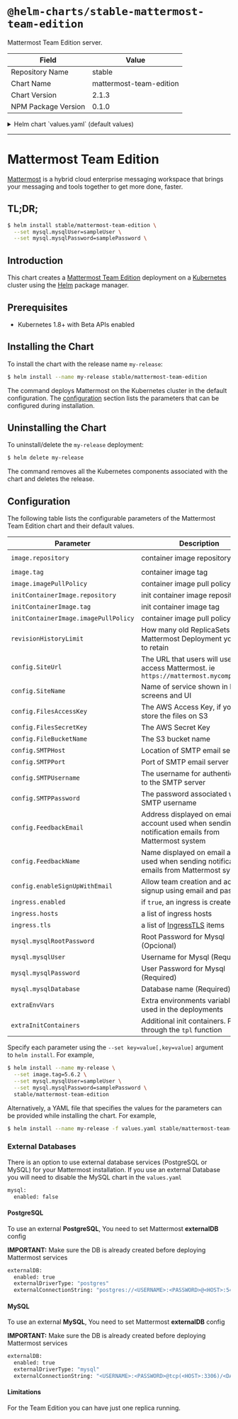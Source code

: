 # `@helm-charts/stable-mattermost-team-edition`

Mattermost Team Edition server.

| Field               | Value                   |
| ------------------- | ----------------------- |
| Repository Name     | stable                  |
| Chart Name          | mattermost-team-edition |
| Chart Version       | 2.1.3                   |
| NPM Package Version | 0.1.0                   |

<details>

<summary>Helm chart `values.yaml` (default values)</summary>

```yaml
# Default values for mattermost-team-edition.
# This is a YAML-formatted file.
# Declare variables to be passed into your templates.
image:
  repository: mattermost/mattermost-team-edition
  tag: 5.6.2
  imagePullPolicy: IfNotPresent

initContainerImage:
  repository: appropriate/curl
  tag: latest
  imagePullPolicy: IfNotPresent

## How many old ReplicaSets for Mattermost Deployment you want to retain
revisionHistoryLimit: 1

## Enable persistence using Persistent Volume Claims
## ref: http://kubernetes.io/docs/user-guide/persistent-volumes/
## ref: https://docs.gitlab.com/ee/install/requirements.html#storage
##
persistence:
  ## This volume persists generated data from users, like images, attachments...
  ##
  data:
    enabled: true
    size: 10Gi
    ## If defined, volume.beta.kubernetes.io/storage-class: <storageClass>
    ## Default: volume.alpha.kubernetes.io/storage-class: default
    ##
    # storageClass:
    accessMode: ReadWriteOnce
  # existingClaim: ""

# Mattermost configuration:
config:
  siteUrl: ''
  siteName: 'Mattermost'
  filesAccessKey:
  filesSecretKey:
  fileBucketName:
  smtpServer:
  smtpPort:
  # empty, TLS, or STARTTLS
  smtpConnection:
  smtpUsername:
  smtpPassword:
  feedbackEmail:
  feedbackName:
  enableSignUpWithEmail: true

service:
  type: ClusterIP
  externalPort: 8065
  internalPort: 8065

ingress:
  enabled: false
  path: /
  annotations:
    # kubernetes.io/ingress.class: nginx
    # certmanager.k8s.io/issuer:  your-issuer
    # nginx.ingress.kubernetes.io/proxy-body-size: 50m
    # nginx.ingress.kubernetes.io/proxy-send-timeout: "600"
    # nginx.ingress.kubernetes.io/proxy-read-timeout: "600"
    # nginx.ingress.kubernetes.io/proxy-buffering: "on"
    # nginx.ingress.kubernetes.io/configuration-snippet: |
    #   proxy_cache mattermost_cache;
    #   proxy_cache_revalidate on;
    #   proxy_cache_min_uses 2;
    #   proxy_cache_use_stale timeout;
    #   proxy_cache_lock on;
    #### To use the nginx cache you will need to set an http-snippet in the ingress-nginx configmap
    #### http-snippet: |
    ####     proxy_cache_path /var/cache/nginx levels=1:2 keys_zone=mattermost_cache:10m max_size=3g inactive=120m use_temp_path=off;
  hosts:
    - mattermost.example.com
  tls:
    # - secretName: mattermost.example.com-tls
    #   hosts:
    #     - mattermost.example.com

auth:
  gitlab:
  #   Enable: "false"
  #   Secret: ""
  #   Id: ""
  #   Scope: ""
  #   AuthEndpoint:
  #   TokenEndpoint:
  #   UserApiEndpoint:

## If use this please disable the mysql chart, setting the config mysql.enable to false
externalDB:
  enabled: false
  # externalDriverType: "postgres" #or mysql
  # externalConnectionString: "postgres://<USERNAME>:<PASSWORD>@<HOST>:5432/<DATABASE_NAME>?sslmode=disable&connect_timeout=10"
  # for mysql: "<USERNAME>:<PASSWORD>@tcp(<HOST>:3306)/<DATABASE_NAME>?charset=utf8mb4,utf8&readTimeout=30s&writeTimeout=30s"
  # When using existingUser and ExistingSecret (for example when configuring to use MM with Gitlab helm charts) you will need to
  # define a initContainer to read those configs and create the database in the existing gitlab and set the config.json
  # See the initContainer example below
  # existingUser: gitlab
  # existingSecret: "gitlab-postgresql-password"

mysql:
  enabled: true
  mysqlRootPassword: ''
  mysqlUser: ''
  mysqlPassword: ''
  mysqlDatabase: mattermost

  repository: mysql
  tag: 5.7
  imagePullPolicy: IfNotPresent

  persistence:
    enabled: true
    ## If defined, storageClassName: <storageClass>
    ## If set to "-", storageClassName: "", which disables dynamic provisioning
    ## If undefined (the default) or set to null, no storageClassName spec is
    ##   set, choosing the default provisioner.  (gp2 on AWS, standard on
    ##   GKE, AWS & OpenStack)
    ##
    storageClass: ''
    accessMode: ReadWriteOnce
    size: 10Gi
  # existingClaim: ""

## Additional env vars
extraEnvVars:
  # This is an example of extra env vars when using with the deployment with GitLab Helm Charts
  # - name: POSTGRES_PASSWORD_GITLAB
  #   valueFrom:
  #     secretKeyRef:
  #       name: gitlab-postgresql-password
  #       key: postgres-password
  # - name: POSTGRES_USER_GITLAB
  #   value: gitlab
  # - name: POSTGRES_HOST_GITLAB
  #   value: gitlab-postgresql
  # - name: POSTGRES_PORT_GITLAB
  #   value: "5432"
  # - name: POSTGRES_DB_NAME_MATTERMOST
  #   value: mm5
  # - name: MM_SQLSETTINGS_DRIVERNAME
  #   value: "postgres"
  # - name: MM_SQLSETTINGS_DATASOURCE
  #   value: postgres://$(POSTGRES_USER_GITLAB):$(POSTGRES_PASSWORD_GITLAB)@$(POSTGRES_HOST_GITLAB):$(POSTGRES_PORT_GITLAB)/$(POSTGRES_DB_NAME_MATTERMOST)?sslmode=disable&connect_timeout=10

## Additional init containers
extraInitContainers: |

# This is an example of extra Init Container when using with the deployment with GitLab Helm Charts
# - name: bootstrap-database
#   image: "postgres:9.6-alpine"
#   imagePullPolicy: IfNotPresent
#   env:
#     - name: POSTGRES_PASSWORD_GITLAB
#       valueFrom:
#         secretKeyRef:
#           name: gitlab-postgresql-password
#           key: postgres-password
#     - name: POSTGRES_USER_GITLAB
#       value: gitlab
#     - name: POSTGRES_HOST_GITLAB
#       value: gitlab-postgresql
#     - name: POSTGRES_PORT_GITLAB
#       value: "5432"
#     - name: POSTGRES_DB_NAME_MATTERMOST
#       value: mm5
#   command:
#     - sh
#     - "-c"
#     - |
#       if PGPASSWORD=$POSTGRES_PASSWORD_GITLAB psql -h $POSTGRES_HOST_GITLAB -p $POSTGRES_PORT_GITLAB -U $POSTGRES_USER_GITLAB -lqt | cut -d \| -f 1 | grep -qw $POSTGRES_DB_NAME_MATTERMOST; then
#       echo "database already exist, exiting initContainer"
#       exit 0
#       else
#       echo "Database does not exist. creating...."
#       PGPASSWORD=$POSTGRES_PASSWORD_GITLAB createdb -h $POSTGRES_HOST_GITLAB -p $POSTGRES_PORT_GITLAB -U $POSTGRES_USER_GITLAB $POSTGRES_DB_NAME_MATTERMOST
#       echo "Done"
#       fi
```

</details>

---

# Mattermost Team Edition

[Mattermost](https://mattermost.com/) is a hybrid cloud enterprise messaging workspace that brings your messaging and tools together to get more done, faster.

## TL;DR;

```bash
$ helm install stable/mattermost-team-edition \
  --set mysql.mysqlUser=sampleUser \
  --set mysql.mysqlPassword=samplePassword \
```

## Introduction

This chart creates a [Mattermost Team Edition](https://mattermost.com/) deployment on a [Kubernetes](http://kubernetes.io)
cluster using the [Helm](https://helm.sh) package manager.

## Prerequisites

- Kubernetes 1.8+ with Beta APIs enabled

## Installing the Chart

To install the chart with the release name `my-release`:

```bash
$ helm install --name my-release stable/mattermost-team-edition
```

The command deploys Mattermost on the Kubernetes cluster in the default configuration. The [configuration](#configuration)
section lists the parameters that can be configured during installation.

## Uninstalling the Chart

To uninstall/delete the `my-release` deployment:

```bash
$ helm delete my-release
```

The command removes all the Kubernetes components associated with the chart and deletes the release.

## Configuration

The following table lists the configurable parameters of the Mattermost Team Edition chart and their default values.

| Parameter                            | Description                                                                                                          | Default                              |
| ------------------------------------ | -------------------------------------------------------------------------------------------------------------------- | ------------------------------------ |
| `image.repository`                   | container image repository                                                                                           | `mattermost/mattermost-team-edition` |
| `image.tag`                          | container image tag                                                                                                  | `5.6.2`                              |
| `image.imagePullPolicy`              | container image pull policy                                                                                          | `IfNotPresent`                       |
| `initContainerImage.repository`      | init container image repository                                                                                      | `appropriate/curl`                   |
| `initContainerImage.tag`             | init container image tag                                                                                             | `latest`                             |
| `initContainerImage.imagePullPolicy` | container image pull policy                                                                                          | `IfNotPresent`                       |
| `revisionHistoryLimit`               | How many old ReplicaSets for Mattermost Deployment you want to retain                                                | `1`                                  |
| `config.SiteUrl`                     | The URL that users will use to access Mattermost. ie `https://mattermost.mycompany.com`                              | ``                                   |
| `config.SiteName`                    | Name of service shown in login screens and UI                                                                        | `Mattermost`                         |
| `config.FilesAccessKey`              | The AWS Access Key, if you want store the files on S3                                                                | ``                                   |
| `config.FilesSecretKey`              | The AWS Secret Key                                                                                                   | ``                                   |
| `config.FileBucketName`              | The S3 bucket name                                                                                                   | ``                                   |
| `config.SMTPHost`                    | Location of SMTP email server                                                                                        | ``                                   |
| `config.SMTPPort`                    | Port of SMTP email server                                                                                            | ``                                   |
| `config.SMTPUsername`                | The username for authenticating to the SMTP server                                                                   | ``                                   |
| `config.SMTPPassword`                | The password associated with the SMTP username                                                                       | ``                                   |
| `config.FeedbackEmail`               | Address displayed on email account used when sending notification emails from Mattermost system                      | ``                                   |
| `config.FeedbackName`                | Name displayed on email account used when sending notification emails from Mattermost system                         | ``                                   |
| `config.enableSignUpWithEmail`       | Allow team creation and account signup using email and password.                                                     | `true`                               |
| `ingress.enabled`                    | if `true`, an ingress is created                                                                                     | `false`                              |
| `ingress.hosts`                      | a list of ingress hosts                                                                                              | `[mattermost.example.com]`           |
| `ingress.tls`                        | a list of [IngressTLS](https://v1-8.docs.kubernetes.io/docs/api-reference/v1.8/#ingresstls-v1beta1-extensions) items | `[]`                                 |
| `mysql.mysqlRootPassword`            | Root Password for Mysql (Opcional)                                                                                   | ""                                   |
| `mysql.mysqlUser`                    | Username for Mysql (Required)                                                                                        | ""                                   |
| `mysql.mysqlPassword`                | User Password for Mysql (Required)                                                                                   | ""                                   |
| `mysql.mysqlDatabase`                | Database name (Required)                                                                                             | "mattermost"                         |
| `extraEnvVars`                       | Extra environments variables to be used in the deployments                                                           |
| `extraInitContainers`                | Additional init containers. Passed through the `tpl` function                                                        | ``                                   |

Specify each parameter using the `--set key=value[,key=value]` argument to `helm install`. For example,

```bash
$ helm install --name my-release \
  --set image.tag=5.6.2 \
  --set mysql.mysqlUser=sampleUser \
  --set mysql.mysqlPassword=samplePassword \
  stable/mattermost-team-edition
```

Alternatively, a YAML file that specifies the values for the parameters can be provided while installing the chart. For example,

```bash
$ helm install --name my-release -f values.yaml stable/mattermost-team-edition
```

### External Databases

There is an option to use external database services (PostgreSQL or MySQL) for your Mattermost installation.
If you use an external Database you will need to disable the MySQL chart in the `values.yaml`

```Bash
mysql:
  enabled: false
```

#### PostgreSQL

To use an external **PostgreSQL**, You need to set Mattermost **externalDB** config

**IMPORTANT:** Make sure the DB is already created before deploying Mattermost services

```Bash
externalDB:
  enabled: true
  externalDriverType: "postgres"
  externalConnectionString: "postgres://<USERNAME>:<PASSWORD>@<HOST>:5432/<DATABASE_NAME>?sslmode=disable&connect_timeout=10"
```

#### MySQL

To use an external **MySQL**, You need to set Mattermost **externalDB** config

**IMPORTANT:** Make sure the DB is already created before deploying Mattermost services

```Bash
externalDB:
  enabled: true
  externalDriverType: "mysql"
  externalConnectionString: "<USERNAME>:<PASSWORD>@tcp(<HOST>:3306)/<DATABASE_NAME>?charset=utf8mb4,utf8&readTimeout=30s&writeTimeout=30s"
```

#### Limitations

For the Team Edition you can have just one replica running.
